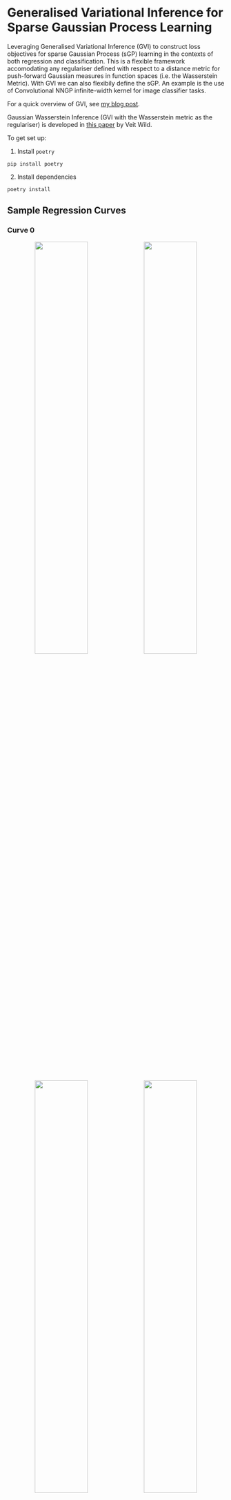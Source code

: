 # Generalised Variational Inference for Sparse Gaussian Process Learning

Leveraging Generalised Variational Inference (GVI) to construct loss objectives for sparse Gaussian Process (sGP) learning in the contexts of both regression and classification. This is a flexible framework accomodating any regulariser defined with respect to a distance metric for push-forward Gaussian measures in function spaces (i.e. the Wasserstein Metric). With GVI we can also flexibily define the sGP. An example is the use of Convolutional NNGP infinite-width kernel for image classifier tasks.

For a quick overview of GVI, see <a href="https://jswu18.github.io/posts/2023/07/generalised-variational-inference/">my blog post</a>.

Gaussian Wasserstein Inference (GVI with the Wasserstein metric as the regulariser) is developed in <a href="https://arxiv.org/pdf/2205.06342.pdf">this paper</a> by Veit Wild.

To get set up:

1. Install `poetry`

```shell
pip install poetry
```

2. Install dependencies

```shell
poetry install
```

## Sample Regression Curves

### Curve 0
<p align="middle">
  <img src="experiments/regression/outputs/curve0/tempered-PointWiseWassersteinRegularisation.png" width="49.5%" />
  <img src="experiments/regression/outputs/curve0/tempered-PointWiseBhattacharyyaRegularisation.png" width="49.5%" />
</p>
<p align="middle">
  <img src="experiments/regression/outputs/curve0/tempered-SquaredDifferenceRegularisation.png" width="49.5%" />
  <img src="experiments/regression/outputs/curve0/tempered-WassersteinRegularisation.png" width="49.5%" />
</p>
<p align="middle">
  <img src="experiments/regression/outputs/curve0/tempered-PointWiseKLRegularisation.png" width="49.5%" />
</p>

### Curve 1
<p align="middle">
  <img src="experiments/regression/outputs/curve1/tempered-PointWiseWassersteinRegularisation.png" width="49.5%" />
  <img src="experiments/regression/outputs/curve1/tempered-PointWiseBhattacharyyaRegularisation.png" width="49.5%" />
</p>
<p align="middle">
  <img src="experiments/regression/outputs/curve1/tempered-SquaredDifferenceRegularisation.png" width="49.5%" />
  <img src="experiments/regression/outputs/curve1/tempered-WassersteinRegularisation.png" width="49.5%" />
</p>
<p align="middle">
  <img src="experiments/regression/outputs/curve1/tempered-PointWiseKLRegularisation.png" width="49.5%" />
</p>

### Curve 2
<p align="middle">
  <img src="experiments/regression/outputs/curve2/tempered-PointWiseWassersteinRegularisation.png" width="49.5%" />
  <img src="experiments/regression/outputs/curve2/tempered-PointWiseBhattacharyyaRegularisation.png" width="49.5%" />
</p>
<p align="middle">
  <img src="experiments/regression/outputs/curve2/tempered-SquaredDifferenceRegularisation.png" width="49.5%" />
  <img src="experiments/regression/outputs/curve2/tempered-WassersteinRegularisation.png" width="49.5%" />
</p>
<p align="middle">
  <img src="experiments/regression/outputs/curve2/tempered-PointWiseKLRegularisation.png" width="49.5%" />
</p>

### Curve 3
<p align="middle">
  <img src="experiments/regression/outputs/curve3/tempered-PointWiseWassersteinRegularisation.png" width="49.5%" />
  <img src="experiments/regression/outputs/curve3/tempered-PointWiseBhattacharyyaRegularisation.png" width="49.5%" />
</p>
<p align="middle">
  <img src="experiments/regression/outputs/curve3/tempered-SquaredDifferenceRegularisation.png" width="49.5%" />
  <img src="experiments/regression/outputs/curve3/tempered-WassersteinRegularisation.png" width="49.5%" />
</p>
<p align="middle">
  <img src="experiments/regression/outputs/curve3/tempered-PointWiseKLRegularisation.png" width="49.5%" />
</p>


### Curve 4
<p align="middle">
  <img src="experiments/regression/outputs/curve4/tempered-PointWiseWassersteinRegularisation.png" width="49.5%" />
  <img src="experiments/regression/outputs/curve4/tempered-PointWiseBhattacharyyaRegularisation.png" width="49.5%" />
</p>
<p align="middle">
  <img src="experiments/regression/outputs/curve4/tempered-SquaredDifferenceRegularisation.png" width="49.5%" />
  <img src="experiments/regression/outputs/curve4/tempered-WassersteinRegularisation.png" width="49.5%" />
</p>
<p align="middle">
  <img src="experiments/regression/outputs/curve4/tempered-PointWiseKLRegularisation.png" width="49.5%" />
</p>

### Curve 5
<p align="middle">
  <img src="experiments/regression/outputs/curve5/tempered-PointWiseWassersteinRegularisation.png" width="49.5%" />
  <img src="experiments/regression/outputs/curve5/tempered-PointWiseBhattacharyyaRegularisation.png" width="49.5%" />
</p>
<p align="middle">
  <img src="experiments/regression/outputs/curve5/tempered-SquaredDifferenceRegularisation.png" width="49.5%" />
  <img src="experiments/regression/outputs/curve5/tempered-WassersteinRegularisation.png" width="49.5%" />
</p>
<p align="middle">
  <img src="experiments/regression/outputs/curve5/tempered-PointWiseKLRegularisation.png" width="49.5%" />
</p>

### Curve 6
<p align="middle">
  <img src="experiments/regression/outputs/curve6/tempered-PointWiseWassersteinRegularisation.png" width="49.5%" />
  <img src="experiments/regression/outputs/curve6/tempered-PointWiseBhattacharyyaRegularisation.png" width="49.5%" />
</p>
<p align="middle">
  <img src="experiments/regression/outputs/curve6/tempered-SquaredDifferenceRegularisation.png" width="49.5%" />
  <img src="experiments/regression/outputs/curve6/tempered-WassersteinRegularisation.png" width="49.5%" />
</p>
<p align="middle">
  <img src="experiments/regression/outputs/curve6/tempered-PointWiseKLRegularisation.png" width="49.5%" />
</p>

### Curve 7
<p align="middle">
  <img src="experiments/regression/outputs/curve7/tempered-PointWiseWassersteinRegularisation.png" width="49.5%" />
  <img src="experiments/regression/outputs/curve7/tempered-PointWiseBhattacharyyaRegularisation.png" width="49.5%" />
</p>
<p align="middle">
  <img src="experiments/regression/outputs/curve7/tempered-SquaredDifferenceRegularisation.png" width="49.5%" />
  <img src="experiments/regression/outputs/curve7/tempered-WassersteinRegularisation.png" width="49.5%" />
</p>
<p align="middle">
  <img src="experiments/regression/outputs/curve7/tempered-PointWiseKLRegularisation.png" width="49.5%" />
</p>

### Curve 8
<p align="middle">
  <img src="experiments/regression/outputs/curve8/tempered-PointWiseWassersteinRegularisation.png" width="49.5%" />
  <img src="experiments/regression/outputs/curve8/tempered-PointWiseBhattacharyyaRegularisation.png" width="49.5%" />
</p>
<p align="middle">
  <img src="experiments/regression/outputs/curve8/tempered-SquaredDifferenceRegularisation.png" width="49.5%" />
  <img src="experiments/regression/outputs/curve8/tempered-WassersteinRegularisation.png" width="49.5%" />
</p>
<p align="middle">
  <img src="experiments/regression/outputs/curve8/tempered-PointWiseKLRegularisation.png" width="49.5%" />
</p>

### Curve 9
<p align="middle">
  <img src="experiments/regression/outputs/curve9/tempered-PointWiseWassersteinRegularisation.png" width="49.5%" />
  <img src="experiments/regression/outputs/curve9/tempered-PointWiseBhattacharyyaRegularisation.png" width="49.5%" />
</p>
<p align="middle">
  <img src="experiments/regression/outputs/curve9/tempered-SquaredDifferenceRegularisation.png" width="49.5%" />
  <img src="experiments/regression/outputs/curve9/tempered-WassersteinRegularisation.png" width="49.5%" />
</p>
<p align="middle">
  <img src="experiments/regression/outputs/curve9/tempered-PointWiseKLRegularisation.png" width="49.5%" />
</p>
